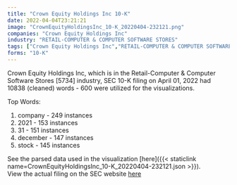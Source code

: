 ```yaml
---
title: "Crown Equity Holdings Inc 10-K"
date: 2022-04-04T23:21:21
image: "CrownEquityHoldingsInc_10-K_20220404-232121.png"
companies: "Crown Equity Holdings Inc"
industry: "RETAIL-COMPUTER & COMPUTER SOFTWARE STORES"
tags: ["Crown Equity Holdings Inc","RETAIL-COMPUTER & COMPUTER SOFTWARE STORES","04-01-2022","10-K"]
forms: "10-K"
---
```

Crown Equity Holdings Inc, which is in the Retail-Computer & Computer Software Stores [5734] industry, SEC 10-K filing on April 01, 2022 had 10838 (cleaned) words - 600 were utilized for the visualizations.

Top Words:
1. company - 249 instances
2. 2021 - 153 instances
3. 31 - 151 instances
4. december - 147 instances
5. stock - 145 instances


See the parsed data used in the visualization [here]({{< staticlink name=CrownEquityHoldingsInc_10-K_20220404-232121.json >}}).  
View the actual filing on the SEC website [here](https://www.sec.gov/Archives/edgar/data/1103833/0001477932-22-001902.txt)
